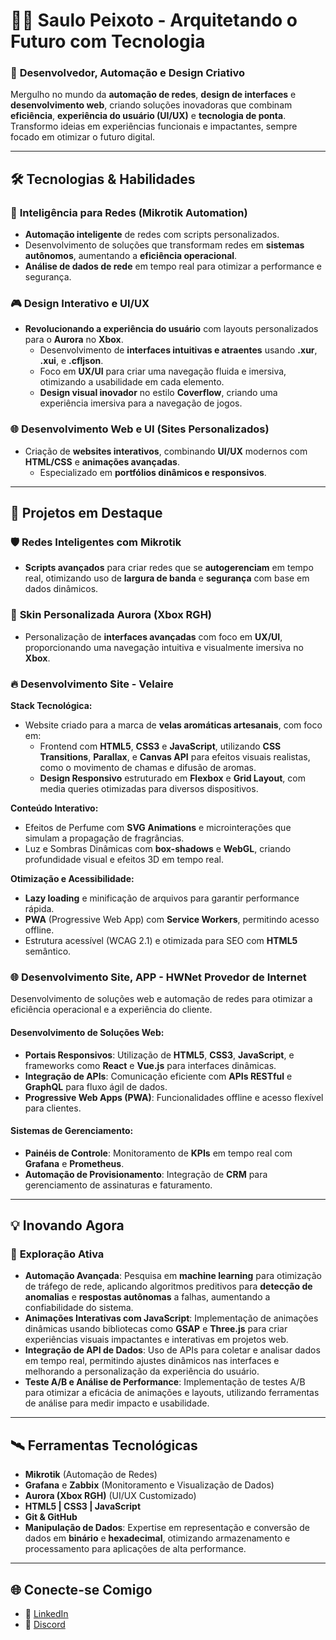 # 🧑‍💻 **Saulo Peixoto - Arquitetando o Futuro com Tecnologia**

### 🚀 **Desenvolvedor, Automação e Design Criativo**

Mergulho no mundo da **automação de redes**, **design de interfaces** e **desenvolvimento web**, criando soluções inovadoras que combinam **eficiência**, **experiência do usuário (UI/UX)** e **tecnologia de ponta**. Transformo ideias em experiências funcionais e impactantes, sempre focado em otimizar o futuro digital.

---

## 🛠️ **Tecnologias & Habilidades**

### 🧠 **Inteligência para Redes (Mikrotik Automation)**
- **Automação inteligente** de redes com scripts personalizados.
- Desenvolvimento de soluções que transformam redes em **sistemas autônomos**, aumentando a **eficiência operacional**.
- **Análise de dados de rede** em tempo real para otimizar a performance e segurança.

### 🎮 **Design Interativo e UI/UX**
- **Revolucionando a experiência do usuário** com layouts personalizados para o **Aurora** no **Xbox**.
  - Desenvolvimento de **interfaces intuitivas e atraentes** usando **.xur**, **.xui**, e **.cfljson**.
  - Foco em **UX/UI** para criar uma navegação fluida e imersiva, otimizando a usabilidade em cada elemento.
  - **Design visual inovador** no estilo **Coverflow**, criando uma experiência imersiva para a navegação de jogos.

### 🌐 **Desenvolvimento Web e UI (Sites Personalizados)**
- Criação de **websites interativos**, combinando **UI/UX** modernos com **HTML/CSS** e **animações avançadas**.
  - Especializado em **portfólios dinâmicos e responsivos**.

---

## 🚀 **Projetos em Destaque**

### 🛡️ **Redes Inteligentes com Mikrotik**
- **Scripts avançados** para criar redes que se **autogerenciam** em tempo real, otimizando uso de **largura de banda** e **segurança** com base em dados dinâmicos.

### 🎨 **Skin Personalizada Aurora (Xbox RGH)**
- Personalização de **interfaces avançadas** com foco em **UX/UI**, proporcionando uma navegação intuitiva e visualmente imersiva no **Xbox**.

### 🔥 **Desenvolvimento Site - Velaire**
**Stack Tecnológica:**
- Website criado para a marca de **velas aromáticas artesanais**, com foco em:
  - Frontend com **HTML5**, **CSS3** e **JavaScript**, utilizando **CSS Transitions**, **Parallax**, e **Canvas API** para efeitos visuais realistas, como o movimento de chamas e difusão de aromas.
  - **Design Responsivo** estruturado em **Flexbox** e **Grid Layout**, com media queries otimizadas para diversos dispositivos.

**Conteúdo Interativo:**
- Efeitos de Perfume com **SVG Animations** e microinterações que simulam a propagação de fragrâncias.
- Luz e Sombras Dinâmicas com **box-shadows** e **WebGL**, criando profundidade visual e efeitos 3D em tempo real.

**Otimização e Acessibilidade:**
- **Lazy loading** e minificação de arquivos para garantir performance rápida.
- **PWA** (Progressive Web App) com **Service Workers**, permitindo acesso offline.
- Estrutura acessível (WCAG 2.1) e otimizada para SEO com **HTML5** semântico.

### 🌐 **Desenvolvimento Site, APP - HWNet Provedor de Internet**
Desenvolvimento de soluções web e automação de redes para otimizar a eficiência operacional e a experiência do cliente.

#### **Desenvolvimento de Soluções Web:**
- **Portais Responsivos**: Utilização de **HTML5**, **CSS3**, **JavaScript**, e frameworks como **React** e **Vue.js** para interfaces dinâmicas.
- **Integração de APIs**: Comunicação eficiente com **APIs RESTful** e **GraphQL** para fluxo ágil de dados.
- **Progressive Web Apps (PWA)**: Funcionalidades offline e acesso flexível para clientes.

#### **Sistemas de Gerenciamento:**
- **Painéis de Controle**: Monitoramento de **KPIs** em tempo real com **Grafana** e **Prometheus**.
- **Automação de Provisionamento**: Integração de **CRM** para gerenciamento de assinaturas e faturamento.

---

## 💡 **Inovando Agora**

### 🚧 **Exploração Ativa**
- **Automação Avançada**: Pesquisa em **machine learning** para otimização de tráfego de rede, aplicando algoritmos preditivos para **detecção de anomalias** e **respostas autônomas** a falhas, aumentando a confiabilidade do sistema.
- **Animações Interativas com JavaScript**: Implementação de animações dinâmicas usando bibliotecas como **GSAP** e **Three.js** para criar experiências visuais impactantes e interativas em projetos web.
- **Integração de API de Dados**: Uso de APIs para coletar e analisar dados em tempo real, permitindo ajustes dinâmicos nas interfaces e melhorando a personalização da experiência do usuário.
- **Teste A/B e Análise de Performance**: Implementação de testes A/B para otimizar a eficácia de animações e layouts, utilizando ferramentas de análise para medir impacto e usabilidade.

---

## 🛰️ **Ferramentas Tecnológicas**
- **Mikrotik** (Automação de Redes)
- **Grafana** e **Zabbix** (Monitoramento e Visualização de Dados)
- **Aurora (Xbox RGH)** (UI/UX Customizado)
- **HTML5 | CSS3 | JavaScript**
- **Git & GitHub**
- **Manipulação de Dados**: Expertise em representação e conversão de dados em **binário** e **hexadecimal**, otimizando armazenamento e processamento para aplicações de alta performance.

---

## 🌐 **Conecte-se Comigo**
- 💼 [LinkedIn](https://www.linkedin.com/in/saulopeixoto)
- 💼 [Discord](https://discord.com/users/364898255525642243)

